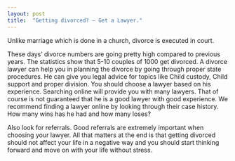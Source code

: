 ```yaml
---
layout: post
title:  "Getting divorced? – Get a Lawyer."
---
```


Unlike marriage which is done in a church, divorce is executed in court.

These days’ divorce numbers are going pretty high compared to previous years. The statistics show that 5-10 couples of 1000 get divorced.
A divorce lawyer can help you in planning the divorce by going through proper state procedures. He can give you legal advice for topics like Child custody, Child support and proper division.
You should choose a lawyer based on his experience. Searching online will provide you with many lawyers. That of course is not guaranteed that he is a good lawyer with good experience. We recommend finding a lawyer online by looking through their case history. How many wins has he had and how many loses? 

Also look for referrals. Good referrals are extremely important when choosing your lawyer.
All that matters at the end is that getting divorced should not affect your life in a negative way and you should start thinking forward and move on with your life without stress.
